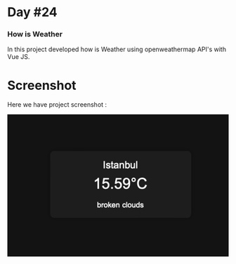# Day #24

### How is Weather
In this project developed how is Weather using openweathermap API's with Vue JS.

# Screenshot
Here we have project screenshot :

![screenshot](screenshot.png)
